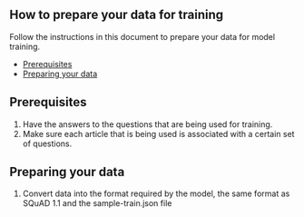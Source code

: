 ## How to prepare your data for training

Follow the instructions in this document to prepare your data for model training.
- [Prerequisites](#prerequisites)
- [Preparing your data](#preparing-your-data)

## Prerequisites
1. Have the answers to the questions that are being used for training.
2. Make sure each article that is being used is associated with a certain set of questions. 

## Preparing your data
1. Convert data into the format required by the model, the same format as SQuAD 1.1 and the sample-train.json file

